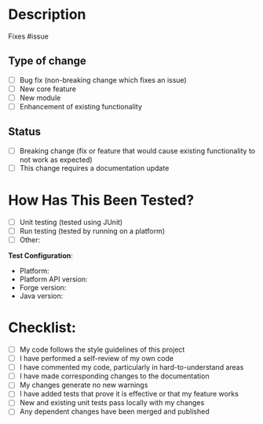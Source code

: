 # Description
[comment]: <> (Please include a summary of the change and which issue is fixed. Please also include relevant motivation and context. List any dependencies that are required for this change.)

Fixes #issue

## Type of change
[comment]: <> (Please delete options that are not relevant.)
- [ ] Bug fix (non-breaking change which fixes an issue)
- [ ] New core feature
- [ ] New module
- [ ] Enhancement of existing functionality

## Status
- [ ] Breaking change (fix or feature that would cause existing functionality to not work as expected)
- [ ] This change requires a documentation update

# How Has This Been Tested?
[comment]: <> (Please describe the tests that you ran to verify your changes. Provide instructions so we can reproduce. Please also list any relevant details for your test configuration)
- [ ] Unit testing (tested using JUnit)
- [ ] Run testing (tested by running on a platform)
- [ ] Other: 

**Test Configuration**:
* Platform: 
* Platform API version:  
* Forge version: 
* Java version: 

# Checklist:
- [ ] My code follows the style guidelines of this project
- [ ] I have performed a self-review of my own code
- [ ] I have commented my code, particularly in hard-to-understand areas
- [ ] I have made corresponding changes to the documentation
- [ ] My changes generate no new warnings
- [ ] I have added tests that prove it is effective or that my feature works
- [ ] New and existing unit tests pass locally with my changes
- [ ] Any dependent changes have been merged and published
